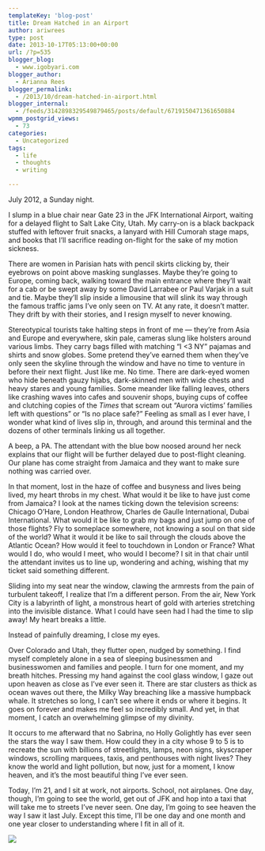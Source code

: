```yaml
---
templateKey: 'blog-post'
title: Dream Hatched in an Airport
author: ariwrees
type: post
date: 2013-10-17T05:13:00+00:00
url: /?p=535
blogger_blog:
  - www.igobyari.com
blogger_author:
  - Arianna Rees
blogger_permalink:
  - /2013/10/dream-hatched-in-airport.html
blogger_internal:
  - /feeds/3142898329549879465/posts/default/6719150471361650884
wpmm_postgrid_views:
  - 73
categories:
  - Uncategorized
tags:
  - life
  - thoughts
  - writing

---
```

July 2012, a Sunday night. 

I slump in a blue chair near Gate 23 in the JFK International Airport, waiting for a delayed flight to Salt Lake City, Utah. My carry-on is a black backpack stuffed with leftover fruit snacks, a lanyard with Hill Cumorah stage maps, and books that I’ll sacrifice reading on-flight for the sake of my motion sickness.

There are women in Parisian hats with pencil skirts clicking by, their eyebrows on point above masking sunglasses. Maybe they’re going to Europe, coming back, walking toward the main entrance where they’ll wait for a cab or be swept away by some David Larrabee or Paul Varjak in a suit and tie. Maybe they’ll slip inside a limousine that will slink its way through the famous traffic jams I’ve only seen on TV. At any rate, it doesn’t matter. They drift by with their stories, and I resign myself to never knowing. 

Stereotypical tourists take halting steps in front of me — they’re from Asia and Europe and everywhere, skin pale, cameras slung like holsters around various limbs. They carry bags filled with matching “I <3 NY” pajamas and shirts and snow globes. Some pretend they’ve earned them when they’ve only seen the skyline through the window and have no time to venture in before their next flight. Just like me. No time. There are dark-eyed women who hide beneath gauzy hijabs, dark-skinned men with wide chests and heavy stares and young families. Some meander like falling leaves, others like crashing waves into cafes and souvenir shops, buying cups of coffee and clutching copies of the _Times_ that scream out “Aurora victims’ families left with questions” or “Is no place safe?” Feeling as small as I ever have, I wonder what kind of lives slip in, through, and around this terminal and the dozens of other terminals linking us all together. 

A beep, a PA. The attendant with the blue bow noosed around her neck explains that our flight will be further delayed due to post-flight cleaning. Our plane has come straight from Jamaica and they want to make sure nothing was carried over. 

In that moment, lost in the haze of coffee and busyness and lives being lived, my heart throbs in my chest. What would it be like to have just come from Jamaica? I look at the names ticking down the television screens: Chicago O’Hare, London Heathrow, Charles de Gaulle International, Dubai International. What would it be like to grab my bags and just jump on one of those flights? Fly to someplace somewhere, not knowing a soul on that side of the world? What it would it be like to sail through the clouds above the Atlantic Ocean? How would it feel to touchdown in London or France? What would I do, who would I meet, who would I become? I sit in that chair until the attendant invites us to line up, wondering and aching, wishing that my ticket said something different. 

Sliding into my seat near the window, clawing the armrests from the pain of turbulent takeoff, I realize that I’m a different person. From the air, New York City is a labyrinth of light, a monstrous heart of gold with arteries stretching into the invisible distance. What I could have seen had I had the time to slip away! My heart breaks a little. 

Instead of painfully dreaming, I close my eyes. 

Over Colorado and Utah, they flutter open, nudged by something. I find myself completely alone in a sea of sleeping businessmen and businesswomen and families and people. I turn for one moment, and my breath hitches. Pressing my hand against the cool glass window, I gaze out upon heaven as close as I’ve ever seen it. There are star clusters as thick as ocean waves out there, the Milky Way breaching like a massive humpback whale. It stretches so long, I can’t see where it ends or where it begins. It goes on forever and makes me feel so incredibly small. And yet, in that moment, I catch an overwhelming glimpse of my divinity.

It occurs to me afterward that no Sabrina, no Holly Golightly has ever seen the stars the way I saw them. How could they in a city whose 9 to 5 is to recreate the sun with billions of streetlights, lamps, neon signs, skyscraper windows, scrolling marquees, taxis, and penthouses with night lives? They know the world and light pollution, but now, just for a moment, I know heaven, and it’s the most beautiful thing I’ve ever seen. 

Today, I’m 21, and I sit at work, not airports. School, not airplanes. One day, though, I’m going to see the world, get out of JFK and hop into a taxi that will take me to streets I’ve never seen. One day, I’m going to see heaven the way I saw it last July. Except this time, I’ll be one day and one month and one year closer to understanding where I fit in all of it. 

[![](http://www.igobyari.com/wp-content/uploads/2013/10/Px35tzw.jpg)](http://www.igobyari.com/wp-content/uploads/2013/10/Px35tzw.jpg)